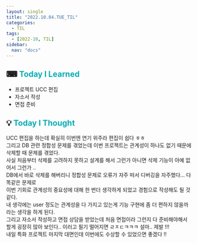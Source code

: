 ```yaml
---
layout: single
title: "2022.10.04.TUE_TIL"
categories:
  - TIL
tags:
  - [2022-10, TIL]
sidebar:
  nav: "docs"
---
```


## ⌨ <a style="color:#00adb5">Today I Learned</a>

- 프로젝트 UCC 편집
- 자소서 작성
- 면접 준비


## 💡 <a style="color:#00adb5">Today I Thought</a>
 
UCC 편집을 하는데 확실히 이번엔 연기 위주라 편집이 쉽다 ㅎㅎ<br>
그리고 DB 관련 정합성 문제를 겪었는데 이번 프로젝트는 관계성이 하나도 없기 때문에 삭제할 때 문제를 겪었다.<br>
사실 처음부터 삭제를 고려하지 못하고 설계를 해서 그런가 아니면 삭제 기능이 아예 없어서 그런가 ..<br>
DB에서 바로 삭제를 해버리니 정합성 문제로 오류가 자주 떠서 디버깅을 자주했다... 다 똑같은 문제로<br>
이번 기회로 관계성의 중요성에 대해 한 번더 생각하게 되었고 경험으로 작성해도 될 것 같다.<br>
내 생각에는 user 정도는 관계성을 다 가지고 있는게 기능 구현에 좀 더 편하지 않을까 라는 생각을 하게 된다.<br>
그리고 자소서 작성하고 면접 상담을 받았는데 처음 면접이라 그런지 다 준비해야해서 할게 굉장히 많아 보인다.. 이러고 필기 떨어지면 ㄹㅈㄷㅋㅋㅋ 설마.. 제발 !!!<br>
내일 특화 프로젝트 마지막 대면인데 이번에도 수상할 수 있었으면 좋겠다 !!